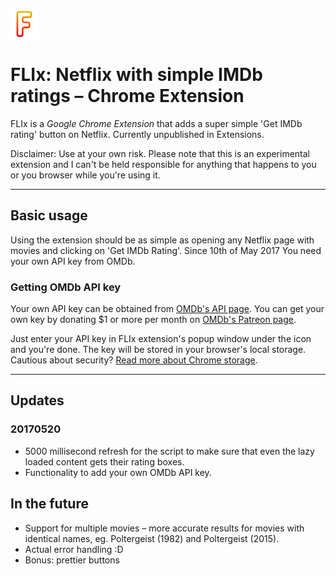 <img src="flix.png" width="44" height="44">

# FLIx: Netflix with simple IMDb ratings – Chrome Extension

FLIx is a *Google Chrome Extension* that adds a super simple 'Get IMDb rating' button on Netflix. Currently unpublished in Extensions.

Disclaimer: Use at your own risk. Please note that this is an experimental extension and I can't be held responsible for anything that happens to you or you browser while you're using it.

---

## Basic usage

Using the extension should be as simple as opening any Netflix page with movies and clicking on 'Get IMDb Rating'. Since 10th of May 2017 You need your own API key from OMDb.

### Getting OMDb API key

Your own API key can be obtained from <a href="http://www.omdbapi.com/apikey.aspx">OMDb's API page</a>. You can get your own key by donating $1 or more per month on <a href="https://www.patreon.com/omdb/">OMDb's Patreon page</a>.

Just enter your API key in FLIx extension's popup window under the icon and you're done. The key will be stored in your browser's local storage. Cautious about security? <a href="https://developer.chrome.com/extensions/storage">Read more about Chrome storage</a>.

---

## Updates

### 20170520

* 5000 millisecond refresh for the script to make sure that even the lazy loaded content gets their rating boxes.
* Functionality to add your own OMDb API key.

## In the future

* Support for multiple movies – more accurate results for movies with identical names, eg. Poltergeist (1982) and Poltergeist (2015).
* Actual error handling :D
* Bonus: prettier buttons